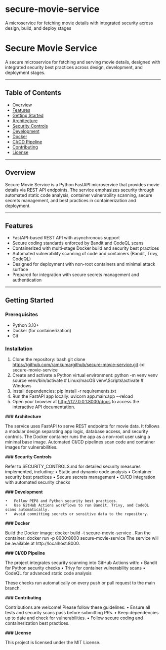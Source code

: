 # secure-movie-service
A microservice for fetching movie details with integrated security across design, build, and deploy stages

# Secure Movie Service

A secure microservice for fetching and serving movie details, designed with integrated security best practices across design, development, and deployment stages.

---

## Table of Contents

- [Overview](#overview)
- [Features](#features)
- [Getting Started](#getting-started)
- [Architecture](#architecture)
- [Security Controls](#security-controls)
- [Development](#development)
- [Docker](#docker)
- [CI/CD Pipeline](#cicd-pipeline)
- [Contributing](#contributing)
- [License](#license)

---

## Overview

Secure Movie Service is a Python FastAPI microservice that provides movie details via REST API endpoints. The service emphasizes security through automated static code analysis, container vulnerability scanning, secure secrets management, and best practices in containerization and deployment.

---

## Features

- FastAPI-based REST API with asynchronous support
- Secure coding standards enforced by Bandit and CodeQL scans
- Containerized with multi-stage Docker build and security best practices
- Automated vulnerability scanning of code and containers (Bandit, Trivy, CodeQL)
- Designed for deployment with non-root containers and minimal attack surface
- Prepared for integration with secure secrets management and authentication

---

## Getting Started

### Prerequisites

- Python 3.10+
- Docker (for containerization)
- Git

### Installation

1.  Clone the repository:
       bash
       git clone https://github.com/ramkumargithub/secure-movie-service.git
   cd secure-movie-service
2.  Create and activate a Python virtual environment:
       python -m venv venv
       source venv/bin/activate   # Linux/macOS
       venv\Scripts\activate      # Windows
3.  Install dependencies:
       pip install -r requirements.txt
4. Run the FastAPI app locally:
       uvicorn app.main:app --reload
5. Open your browser at http://127.0.0.1:8000/docs to access the interactive API documentation.


**### Architecture**

The service uses FastAPI to serve REST endpoints for movie data. It follows a modular design separating app logic, database access, and security controls.
The Docker container runs the app as a non-root user using a minimal base image. Automated CI/CD pipelines scan code and container images for vulnerabilities.

**### Security Controls**

Refer to SECURITY_CONTROLS.md for detailed security measures implemented, including:
	•	Static and dynamic code analysis
	•	Container security best practices
	•	Secure secrets management
	•	CI/CD integration with automated security checks

**### Development**

	•	Follow PEP8 and Python security best practices.
	•	Use GitHub Actions workflows to run Bandit, Trivy, and CodeQL scans automatically.
	•	Avoid committing secrets or sensitive data to the repository.

**### Docker**

Build the Docker image:
  docker build -t secure-movie-service .
Run the container:
  docker run -p 8000:8000 secure-movie-service
The service will be available at http://localhost:8000.

**### CI/CD Pipeline**

The project integrates security scanning into GitHub Actions with:
	•	Bandit for Python security checks
	•	Trivy for container vulnerability scans
	•	CodeQL for advanced static code analysis

These checks run automatically on every push or pull request to the main branch.

**### Contributing**

Contributions are welcome! Please follow these guidelines:
	•	Ensure all tests and security scans pass before submitting PRs.
	•	Keep dependencies up to date and check for vulnerabilities.
	•	Follow secure coding and containerization best practices.

**### License**

This project is licensed under the MIT License.

